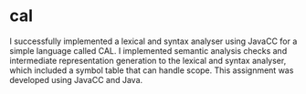 # cal
I successfully implemented a lexical and syntax analyser using JavaCC for a simple language called CAL. I implemented semantic analysis checks and intermediate representation generation to the lexical and syntax analyser, which included a symbol table that can handle scope. This assignment was developed using JavaCC and Java.
